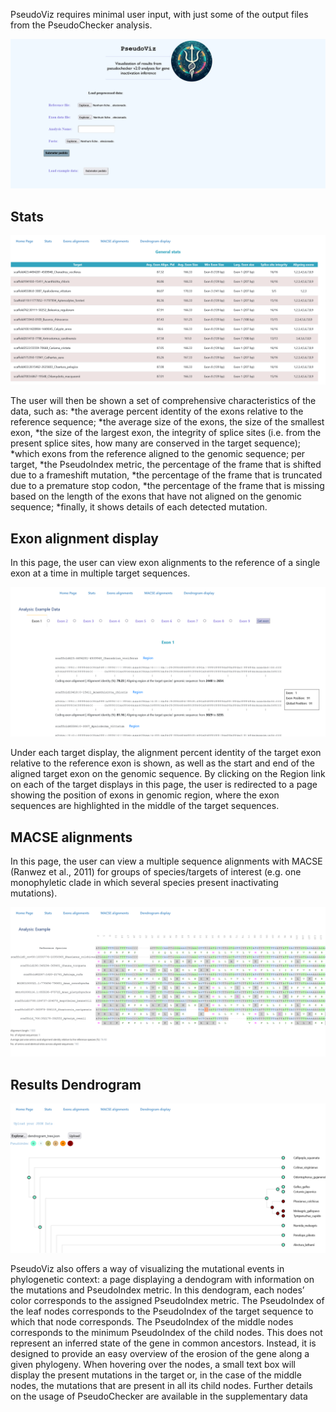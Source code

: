 PseudoViz requires minimal user input, with just some of the output files from the PseudoChecker analysis. 

![Scheme](static/Home_Page.png)


## Stats

![Scheme](static/Stats.png)

The user will then be shown a set of comprehensive characteristics of the data, such as:
*the average percent identity of the exons relative to the reference sequence;
*the average size of the exons, the size of the smallest exon,
*the size of the largest exon, the integrity of splice sites (i.e. from the present splice sites, how many are conserved in the target sequence); 
*which exons from the reference aligned to the genomic sequence; per target, 
*the PseudoIndex metric, the percentage of the frame that is shifted due to a frameshift mutation, 
*the percentage of the frame that is truncated due to a premature stop codon, 
*the percentage of the frame that is missing based on the length of the exons that have not aligned on the genomic sequence; 
*finally, it shows details of each detected mutation. 

## Exon alignment display

In this page, the user can view exon alignments to the reference of a single exon at a time in multiple target sequences. 

![Scheme](static/Exon_alignment.png)

Under each target display, the alignment percent identity of the target exon relative to the reference exon is shown, as well as the start and end of the aligned target exon on the genomic sequence.
By clicking on the Region link on each of the target displays in this page, the user is redirected to a page showing the position of exons in genomic region, where the exon sequences are highlighted in the middle of the target sequences. 

## MACSE alignments

In this page, the user can view a multiple sequence alignments with MACSE (Ranwez et al., 2011) for groups of species/targets of interest (e.g. one monophyletic clade in which several species present inactivating mutations).

![Scheme](static/MACSE_alignment.png)

## Results Dendrogram

![Scheme](static/Dendrogram_display.png)

PseudoViz also offers a way of visualizing the mutational events in phylogenetic context: a page displaying a dendogram with information on the mutations and PseudoIndex metric. In this dendogram, each nodes’ color corresponds to the assigned PseudoIndex metric. The PseudoIndex of the leaf nodes corresponds to the PseudoIndex of the target sequence to which that node corresponds. The PseudoIndex of the middle nodes corresponds to the minimum PseudoIndex of the child nodes. This does not represent an inferred state of the gene in common ancestors. Instead, it is designed to provide an easy overview of the erosion of the gene along a given phylogeny. When hovering over the nodes, a small text box will display the present mutations in the target or, in the case of the middle nodes, the mutations that are present in all its child nodes. Further details on the usage of PseudoChecker are available in the supplementary data 

